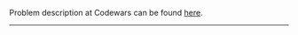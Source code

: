 Problem description at Codewars can be found
[here](https://www.codewars.com/kata/57ab3c09bb994429df000a4a/train/python).

-------------


